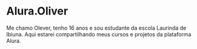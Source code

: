 # Alura.Oliver
Me chamo Olever, tenho 16 anos e sou estudante da escola Laurinda de Ibiuna. Aqui estarei compartilhando meus cursos e projetos da plataforma Alura.
